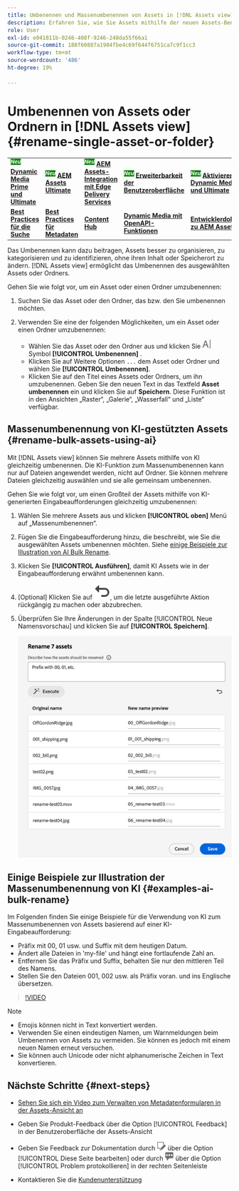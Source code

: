 ```yaml
---
title: Umbenennen und Massenumbenennen von Assets in [!DNL Assets view]
description: Erfahren Sie, wie Sie Assets mithilfe der neuen Assets-Benutzeroberfläche (Assets-Ansicht) stapelweise umbenennen. Sie bietet die Möglichkeit, mehrere Assets gleichzeitig umzubenennen.
role: User
exl-id: e041811b-0246-408f-9246-248da55f66a1
source-git-commit: 188f60887a1904fbe4c69f644f6751ca7c9f1cc3
workflow-type: tm+mt
source-wordcount: '486'
ht-degree: 19%

---
```


# Umbenennen von Assets oder Ordnern in [!DNL Assets view] {#rename-single-asset-or-folder}

<table>
    <tr>
        <td>
            <sup style= "background-color:#008000; color:#FFFFFF; font-weight:bold"><i>Neu</i></sup> <a href="/help/assets/dynamic-media/dm-prime-ultimate.md"><b>Dynamic Media Prime und Ultimate</b></a>
        </td>
        <td>
            <sup style= "background-color:#008000; color:#FFFFFF; font-weight:bold"><i>Neu</i></sup> <a href="/help/assets/assets-ultimate-overview.md"><b>AEM Assets Ultimate</b></a>
        </td>
        <td>
            <sup style= "background-color:#008000; color:#FFFFFF; font-weight:bold"><i>Neu</i></sup> <a href="/help/assets/integrate-aem-assets-edge-delivery-services.md"><b>AEM Assets-Integration mit Edge Delivery Services</b></a>
        </td>
        <td>
            <sup style= "background-color:#008000; color:#FFFFFF; font-weight:bold"><i>Neu</i></sup> <a href="/help/assets/aem-assets-view-ui-extensibility.md"><b>Erweiterbarkeit der Benutzeroberfläche</b></a>
        </td>
          <td>
            <sup style= "background-color:#008000; color:#FFFFFF; font-weight:bold"><i>Neu</i></sup> <a href="/help/assets/dynamic-media/enable-dynamic-media-prime-and-ultimate.md"><b>Aktivieren von Dynamic Media Prime und Ultimate</b></a>
        </td>
    </tr>
    <tr>
        <td>
            <a href="/help/assets/search-best-practices.md"><b>Best Practices für die Suche</b></a>
        </td>
        <td>
            <a href="/help/assets/metadata-best-practices.md"><b>Best Practices für Metadaten</b></a>
        </td>
        <td>
            <a href="/help/assets/product-overview.md"><b>Content Hub</b></a>
        </td>
        <td>
            <a href="/help/assets/dynamic-media-open-apis-overview.md"><b>Dynamic Media mit OpenAPI-Funktionen</b></a>
        </td>
        <td>
            <a href="https://developer.adobe.com/experience-cloud/experience-manager-apis/"><b>Entwicklerdokumentation zu AEM Assets</b></a>
        </td>
    </tr>
</table>

Das Umbenennen kann dazu beitragen, Assets besser zu organisieren, zu kategorisieren und zu identifizieren, ohne ihren Inhalt oder Speicherort zu ändern. [!DNL Assets view] ermöglicht das Umbenennen des ausgewählten Assets oder Ordners.

Gehen Sie wie folgt vor, um ein Asset oder einen Ordner umzubenennen:

1. Suchen Sie das Asset oder den Ordner, das bzw. den Sie umbenennen möchten.

1. Verwenden Sie eine der folgenden Möglichkeiten, um ein Asset oder einen Ordner umzubenennen:

   * Wählen Sie das Asset oder den Ordner aus und klicken Sie ![ oberen Menü auf ](assets/do-not-localize/rename-icon.png)Symbol **[!UICONTROL Umbenennen]** .
   * Klicken Sie auf Weitere Optionen `...` dem Asset oder Ordner und wählen Sie **[!UICONTROL Umbenennen]**.
   * Klicken Sie auf den Titel eines Assets oder Ordners, um ihn umzubenennen. Geben Sie den neuen Text in das Textfeld **Asset umbenennen** ein und klicken Sie auf **Speichern**. Diese Funktion ist in den Ansichten „Raster“, „Galerie“, „Wasserfall“ und „Liste“ verfügbar.

## Massenumbenennung von KI-gestützten Assets {#rename-bulk-assets-using-ai}

Mit [!DNL Assets view] können Sie mehrere Assets mithilfe von KI gleichzeitig umbenennen. Die KI-Funktion zum Massenumbenennen kann nur auf Dateien angewendet werden, nicht auf Ordner. Sie können mehrere Dateien gleichzeitig auswählen und sie alle gemeinsam umbenennen.

Gehen Sie wie folgt vor, um einen Großteil der Assets mithilfe von KI-generierten Eingabeaufforderungen gleichzeitig umzubenennen:

1. Wählen Sie mehrere Assets aus und klicken **[!UICONTROL oben]** Menü auf „Massenumbenennen“.

1. Fügen Sie die Eingabeaufforderung hinzu, die beschreibt, wie Sie die ausgewählten Assets umbenennen möchten. Siehe [einige Beispiele zur Illustration von AI Bulk Rename](#examples-ai-bulk-rename).

1. Klicken Sie **[!UICONTROL Ausführen]**, damit KI Assets wie in der Eingabeaufforderung erwähnt umbenennen kann.

1. [Optional] Klicken Sie auf ![Symbol „Rückgängig](assets/do-not-localize/undo.svg), um die letzte ausgeführte Aktion rückgängig zu machen oder abzubrechen.

1. Überprüfen Sie Ihre Änderungen in der Spalte [!UICONTROL Neue Namensvorschau] und klicken Sie auf **[!UICONTROL Speichern]**.

   ![AI-Massenumbenennung](assets/ai-bulk-rename.png)

## Einige Beispiele zur Illustration der Massenumbenennung von KI {#examples-ai-bulk-rename}

Im Folgenden finden Sie einige Beispiele für die Verwendung von KI zum Massenumbenennen von Assets basierend auf einer KI-Eingabeaufforderung:

* Präfix mit 00, 01 usw. und Suffix mit dem heutigen Datum.
* Ändert alle Dateien in &#39;my-file&#39; und hängt eine fortlaufende Zahl an.
* Entfernen Sie das Präfix und Suffix, behalten Sie nur den mittleren Teil des Namens.
* Stellen Sie den Dateien 001, 002 usw. als Präfix voran. und ins Englische übersetzen.

>[!VIDEO](https://video.tv.adobe.com/v/3440975)

>[!NOTE]
>
> * Emojis können nicht in Text konvertiert werden.
> * Verwenden Sie einen eindeutigen Namen, um Warnmeldungen beim Umbenennen von Assets zu vermeiden. Sie können es jedoch mit einem neuen Namen erneut versuchen.
> * Sie können auch Unicode oder nicht alphanumerische Zeichen in Text konvertieren.

## Nächste Schritte {#next-steps}

* [Sehen Sie sich ein Video zum Verwalten von Metadatenformularen in der Assets-Ansicht an](https://experienceleague.adobe.com/docs/experience-manager-learn/assets-essentials/configuring/metadata-forms.html?lang=de)

* Geben Sie Produkt-Feedback über die Option [!UICONTROL Feedback] in der Benutzeroberfläche der Assets-Ansicht

* Geben Sie Feedback zur Dokumentation durch ![Bearbeiten der Seite](assets/do-not-localize/edit-page.png) über die Option [!UICONTROL Diese Seite bearbeiten] oder durch ![Erstellen eines GitHub-Themas](assets/do-not-localize/github-issue.png) über die Option [!UICONTROL Problem protokollieren] in der rechten Seitenleiste

* Kontaktieren Sie die [Kundenunterstützung](https://experienceleague.adobe.com/de?support-solution=General&amp;lang=de#support)
